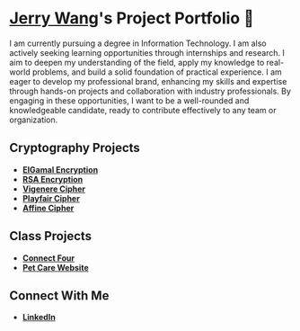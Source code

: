 # <a href="https://www.linkedin.com/in/jerryw4ng/">Jerry Wang</a>'s Project Portfolio 🔐

I am currently pursuing a degree in Information Technology. I am also actively seeking learning opportunities through internships and research. I aim to deepen my understanding of the field, apply my knowledge to real-world problems, and build a solid foundation of practical experience. I am eager to develop my professional brand, enhancing my skills and expertise through hands-on projects and collaboration with industry professionals. By engaging in these opportunities, I want to be a well-rounded and knowledgeable candidate, ready to contribute effectively to any team or organization.

## Cryptography Projects

- **[ElGamal Encryption](https://github.com/jerryw4n/ElGamalDecoder)**
- **[RSA Encryption](https://github.com/jerryw4n/RSAEncryptionDecoder)**
- **[Vigenere Cipher](https://github.com/jerryw4n/vigenereDecoder)**
- **[Playfair Cipher](https://github.com/jerryw4n/playfairEncoder)**
- **[Affine Cipher](https://github.com/jerryw4n/affineEncoder)**

## Class Projects

- **[Connect Four](https://github.com/jerryw4n/connectFourReactJS)**
- **[Pet Care Website](https://github.com/jerryw4n/PetCareWebsite)**

## Connect With Me

- **[LinkedIn](https://www.linkedin.com/in/jerryw4ng/)**
